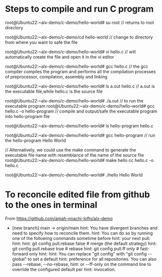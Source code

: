 
# Steps to compile and run C program

root@Ubuntu22:~alx-demo/c-demo/hello-world# su root // returns to root directory

root@Ubuntu22:~alx-demo/c-demo/cd hello-world // change to directory from where you want to safe the file

root@Ubuntu22:~alx-demo/c-demo/hello-world# vi hello.c // will automatically create the file and open it in the vi editor

root@Ubuntu22:~alx-demo/c-demo/hello-world# gcc hello.c // the gcc compiler compiles the program and performs all the compilation processes of preprocessor, compilation, assembly and linking

root@Ubuntu22:~alx-demo/c-demo/hello-world# ls a.out hello.c // a.out is the executable file,while hello.c is the source file

root@Ubuntu22:~alx-demo/c-demo/hello-world# ./a.out // to run the executable program root@Ubuntu22:~alx-demo/c-demo/hello-world# gcc hello.c -o hello-program // compile and output/safe the executable program into hello-program file

root@Ubuntu22:~alx-demo/c-demo/hello-world# ls hello-program hello.c

root@Ubuntu22:~alx-demo/c-demo/hello-world# gcc hello-program // run the hello-program Hello World

// Alternatively, we could use the make command to generate the executable file name with resemblance of the name of the source file root@Ubuntu22:~alx-demo/c-demo/hello-world# make hello cc hello.c -o hello.c

root@Ubuntu22:~alx-demo/c-demo/hello-world# ./hello Hello World


# To reconcile edited file from github to the ones in terminal

From https://github.com/amah-nnachi-lofty/alx-demo
 * [new branch]      main       -> origin/main
hint: You have divergent branches and need to specify how to reconcile them.
hint: You can do so by running one of the following commands sometime before
hint: your next pull:
hint: 
hint:   git config pull.rebase false  # merge (the default strategy)
hint:   git config pull.rebase true   # rebase
hint:   git config pull.ff only       # fast-forward only
hint: 
hint: You can replace "git config" with "git config --global" to set a default
hint: preference for all repositories. You can also pass --rebase, --no-rebase,
hint: or --ff-only on the command line to override the configured default per
hint: invocation.

